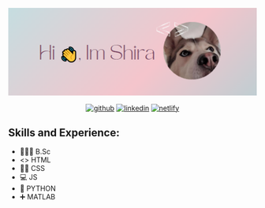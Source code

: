 
<p align="center">
<img src="https://github.com/shira1008/shira1008/blob/main/HI2.png?raw=true"  /> 
</p>

<p align="center">
<a href="https://github.com/shira1008"><img src='https://cdn.jsdelivr.net/npm/simple-icons@3.0.1/icons/github.svg' alt='github' height='40'></a>
 <a href="https://www.linkedin.com/in/shira-shahar-8823b7242/"><img src='https://cdn.jsdelivr.net/npm/simple-icons@3.0.1/icons/linkedin.svg' alt='linkedin' height='40'></a>
  <a href="https://app.netlify.com/teams/shaharshira1008/overview?_ga=2.65587502.184164055.1662908090-225454543.1658744394"><img src='https://cdn.jsdelivr.net/npm/simple-icons@3.0.1/icons/netlify.svg' alt='netlify' height='40'></a>
</p>





   
 ## Skills and Experience:
  -  👩🏽‍🔬 B.Sc
  -  <> HTML
  -  💅🏽 CSS
  -  💻 JS 
  -  🐍 PYTHON
  -  ➕ MATLAB



 






<!--
**shira1008/shira1008** is a ✨ _special_ ✨ repository because its `README.md` (this file) appears on your GitHub profile.

Here are some ideas to get you started:

- 🔭 I’m currently working on ...
- 🌱 I’m currently learning ...
- 👯 I’m looking to collaborate on ...
- 🤔 I’m looking for help with ...
- 💬 Ask me about ...
- 📫 How to reach me: ...
- 😄 Pronouns: ...
- ⚡ Fun fact: ...

stats:
![Anurag's GitHub stats](https://github-readme-stats.vercel.app/api?username=shira1008&hide=contribs,prs)


lang:
[![Top Langs](https://github-readme-stats.vercel.app/api/top-langs/?username=shira1008)](https://github.com/anuraghazra/github-readme-stats)

pics linkdin etc:
 [<img src='https://cdn.jsdelivr.net/npm/simple-icons@3.0.1/icons/github.svg' alt='github' height='40'>](https://github.com/shira1008) [<img      src='https://cdn.jsdelivr.net/npm/simple-icons@3.0.1/icons/linkedin.svg' alt='linkedin' height='40'>](https://www.linkedin.com/in/shira-shahar-8823b7242/)  [<img src='https://cdn.jsdelivr.net/npm/simple-icons@3.0.1/icons/netlify.svg' alt='netlify' height='40'>](https://app.netlify.com/teams/shaharshira1008/overview?_ga=2.65587502.184164055.1662908090-225454543.1658744394)
-->



